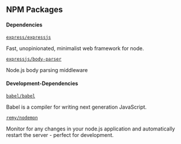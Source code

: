 ## NPM Packages

#### Dependencies
[`express/expressjs`](https://github.com/expressjs/express/)

Fast, unopinionated, minimalist web framework for node.

[`expressjs/body-parser`](https://github.com/expressjs/body-parser)

Node.js body parsing middleware


#### Development-Dependencies
[`babel/babel`](https://github.com/babel/babel)

 Babel is a compiler for writing next generation JavaScript.

[`remy/nodemon`](https://github.com/remy/nodemon)

Monitor for any changes in your node.js application and automatically restart the server - perfect for development.
